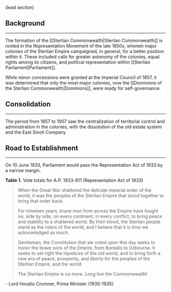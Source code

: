 (lead section)

## Background
---
The formation of the [[Sterlian Commonwealth|Sterlian Commonwealth]] is rooted in the Representation Movement of the late 1850s, wherein major colonies of the Sterlian Empire campaigned, in general, for a better position within it. These included calls for greater autonomy of the colonies, equal rights among its citizens, and political representation within [[Sterlian Parliament|Parliament]].

While minor concessions were granted at the Imperial Council of 1857, it was determined that only the most major colonies, now the [[Dominions of the Sterlian Commonwealth|Dominions]], were ready for self-governance.
## Consolidation
---
The period from 1857 to 1907 saw the centralization of territorial control and administration in the colonies, with the dissolution of the old estate system and the East Sinoti Company

## Road to Establishment
---
On 10 June 1933, Parliament would pass the Representation Act of 1933 by a narrow margin.

**Table 1.** Vote totals for A.P. 1933-811 (Representation Act of 1933)


> When the Great War shattered the delicate imperial order of the world, it was the peoples of the Sterlian Empire that stood together to bring that order back. 
>
>For nineteen years, brave men from across the Empire have fought on, side by side, on every continent, in every conflict, to bring peace and stability to a shattered world. By their blood, the Sterlian people stand as the rulers of the world, and I believe that it is time we acknowledged as much.
>
>Gentlemen, the Constitution that we voted upon this day seeks to honor the brave sons of the Empire, from Borealis to Ozbourne. It seeks to set right the injustices of the old world, and to bring forth a new era of peace, prosperity, and liberty for the peoples of the Sterlian Empire, and the world.
>
>The Sterlian Empire is no more. Long live the Commonwealth!

\- Lord Horatio Cromner, Prime Minister (1930-1935)